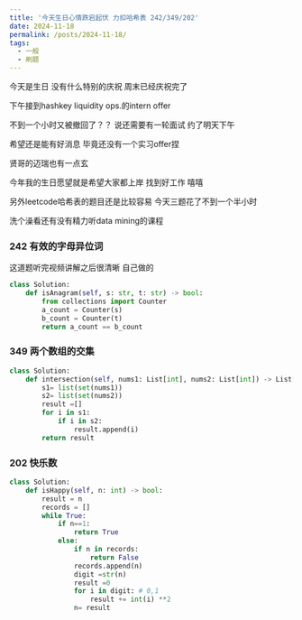 ```yaml
---
title: '今天生日心情跌宕起伏 力扣哈希表 242/349/202'
date: 2024-11-18
permalink: /posts/2024-11-18/
tags:
  - 一般
  - 刷题
---
```


今天是生日 没有什么特别的庆祝 周末已经庆祝完了

下午接到hashkey liquidity ops.的intern offer 

不到一个小时又被撤回了？？ 说还需要有一轮面试 约了明天下午

希望还是能有好消息 毕竟还没有一个实习offer捏

贤哥的迈瑞也有一点玄 

今年我的生日愿望就是希望大家都上岸 找到好工作 嘻嘻

另外leetcode哈希表的题目还是比较容易 今天三题花了不到一个半小时

洗个澡看还有没有精力听data mining的课程


### 242 有效的字母异位词

这道题听完视频讲解之后很清晰 自己做的

```python 
class Solution:
    def isAnagram(self, s: str, t: str) -> bool:
        from collections import Counter
        a_count = Counter(s)
        b_count = Counter(t)
        return a_count == b_count
```

### 349 两个数组的交集
```python
class Solution:
    def intersection(self, nums1: List[int], nums2: List[int]) -> List[int]:
        s1= list(set(nums1))
        s2= list(set(nums2))
        result =[]
        for i in s1:
            if i in s2:
                result.append(i)
        return result
```

### 202 快乐数
```python
class Solution:
    def isHappy(self, n: int) -> bool:
        result = n
        records = []
        while True:
            if n==1:
                return True
            else:
                if n in records: 
                    return False
                records.append(n)
                digit =str(n)
                result =0
                for i in digit: # 0,1
                    result += int(i) **2
                n= result
```    

        
